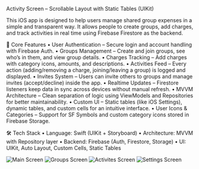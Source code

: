 Activity Screen – Scrollable Layout with Static Tables (UIKit)

This iOS app is designed to help users manage shared group expenses in a simple and transparent way.
It allows people to create groups, add charges, and track activities in real time using Firebase Firestore as the backend.

🔑 Core Features
	•	User Authentication – Secure login and account handling with Firebase Auth.
	•	Groups Management – Create and join groups, see who’s in them, and view group details.
	•	Charges Tracking – Add charges with category icons, amounts, and descriptions.
	•	Activities Feed – Every action (adding/removing a charge, joining/leaving a group) is logged and displayed.
	•	Invites System – Users can invite others to groups and manage invites (accept/decline) inside the app.
	•	Realtime Updates – Firestore listeners keep data in sync across devices without manual refresh.
	•	MVVM Architecture – Clean separation of logic using ViewModels and Repositories for better maintainability.
	•	Custom UI – Static tables (like iOS Settings), dynamic tables, and custom cells for an intuitive interface.
	•	User Icons & Categories – Support for SF Symbols and custom category icons stored in Firebase Storage.

🛠 Tech Stack
	•	Language: Swift (UIKit + Storyboard)
	•	Architecture: MVVM with Repository layer
	•	Backend: Firebase (Auth, Firestore, Storage)
	•	UI: UIKit, Auto Layout, Custom Cells, Static Tables

![Main Screen](Screenshots/IMG_144951987F6A-1.jpeg)
![Groups Screen](Screenshots/IMG_144951987F6A-2.jpeg)
![Activites Screen](Screenshots/IMG_144951987F6A-3.jpeg)
![Settings Screen](Screenshots/IMG_144951987F6A-4.jpeg)
